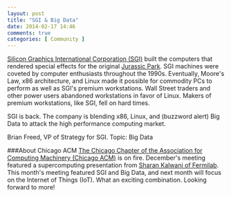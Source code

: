 ```yaml
---
layout: post
title: "SGI & Big Data"
date: 2014-02-17 14:46
comments: true
categories: [ Community ]
---
```

[Silicon Graphics International Corporation (SGI)](http://sgi.com) built the computers that rendered special effects for the original [Jurassic Park](http://en.wikipedia.org/wiki/Jurassic_Park_(film)). SGI machines were coveted by computer enthusiasts throughout the 1990s. Eventually, Moore's Law, x86 architecture, and Linux made it possible for commodity PCs to perform as well as SGI's premium workstations. Wall Street traders and other power users abandoned workstations in favor of Linux. Makers of premium workstations, like SGI, fell on hard times.

SGI is back. The company is blending x86, Linux, and (buzzword alert) Big Data to attack the high performance computing market.
<!--more-->

Brian Freed, VP of Strategy for SGI. Topic: Big Data


###About Chicago ACM
[The Chicago Chapter of the Association for Computing Machinery (Chicago ACM)](http://www.meetup.com/chicagoacm/) is on fire. December's meeting featured a supercomputing presentation from [Sharan Kalwani of Fermilab](). This month's meeting featured SGI and Big Data, and next month will focus on the Internet of Things (IoT). What an exciting combination. Looking forward to more!
